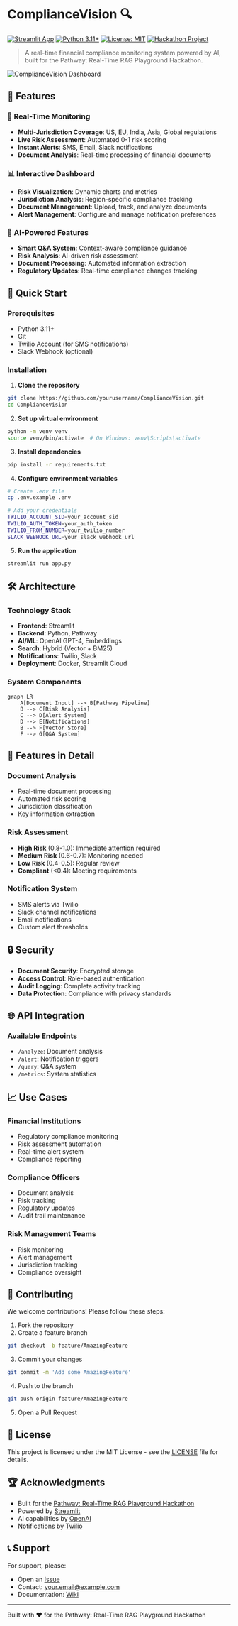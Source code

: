 # ComplianceVision 🔍

[![Streamlit App](https://static.streamlit.io/badges/streamlit_badge_black_white.svg)](https://compliancevision.streamlit.app)
[![Python 3.11+](https://img.shields.io/badge/python-3.11+-blue.svg)](https://www.python.org/downloads/)
[![License: MIT](https://img.shields.io/badge/License-MIT-yellow.svg)](https://opensource.org/licenses/MIT)
[![Hackathon Project](https://img.shields.io/badge/Hackathon-Pathway%20RAG-orange)](https://github.com/pathwaycom/llm-app)

> A real-time financial compliance monitoring system powered by AI, built for the Pathway: Real-Time RAG Playground Hackathon.

![ComplianceVision Dashboard](https://raw.githubusercontent.com/yourusername/ComplianceVision/main/docs/dashboard.png)

## 🌟 Features

### 🔄 Real-Time Monitoring
- **Multi-Jurisdiction Coverage**: US, EU, India, Asia, Global regulations
- **Live Risk Assessment**: Automated 0-1 risk scoring
- **Instant Alerts**: SMS, Email, Slack notifications
- **Document Analysis**: Real-time processing of financial documents

### 📊 Interactive Dashboard
- **Risk Visualization**: Dynamic charts and metrics
- **Jurisdiction Analysis**: Region-specific compliance tracking
- **Document Management**: Upload, track, and analyze documents
- **Alert Management**: Configure and manage notification preferences

### 🤖 AI-Powered Features
- **Smart Q&A System**: Context-aware compliance guidance
- **Risk Analysis**: AI-driven risk assessment
- **Document Processing**: Automated information extraction
- **Regulatory Updates**: Real-time compliance changes tracking

## 🚀 Quick Start

### Prerequisites
- Python 3.11+
- Git
- Twilio Account (for SMS notifications)
- Slack Webhook (optional)

### Installation

1. **Clone the repository**
```bash
git clone https://github.com/yourusername/ComplianceVision.git
cd ComplianceVision
```

2. **Set up virtual environment**
```bash
python -m venv venv
source venv/bin/activate  # On Windows: venv\Scripts\activate
```

3. **Install dependencies**
```bash
pip install -r requirements.txt
```

4. **Configure environment variables**
```bash
# Create .env file
cp .env.example .env

# Add your credentials
TWILIO_ACCOUNT_SID=your_account_sid
TWILIO_AUTH_TOKEN=your_auth_token
TWILIO_FROM_NUMBER=your_twilio_number
SLACK_WEBHOOK_URL=your_slack_webhook_url
```

5. **Run the application**
```bash
streamlit run app.py
```

## 🛠️ Architecture

### Technology Stack
- **Frontend**: Streamlit
- **Backend**: Python, Pathway
- **AI/ML**: OpenAI GPT-4, Embeddings
- **Search**: Hybrid (Vector + BM25)
- **Notifications**: Twilio, Slack
- **Deployment**: Docker, Streamlit Cloud

### System Components
```mermaid
graph LR
    A[Document Input] --> B[Pathway Pipeline]
    B --> C[Risk Analysis]
    C --> D[Alert System]
    D --> E[Notifications]
    B --> F[Vector Store]
    F --> G[Q&A System]
```

## 📱 Features in Detail

### Document Analysis
- Real-time document processing
- Automated risk scoring
- Jurisdiction classification
- Key information extraction

### Risk Assessment
- **High Risk** (0.8-1.0): Immediate attention required
- **Medium Risk** (0.6-0.7): Monitoring needed
- **Low Risk** (0.4-0.5): Regular review
- **Compliant** (<0.4): Meeting requirements

### Notification System
- SMS alerts via Twilio
- Slack channel notifications
- Email notifications
- Custom alert thresholds

## 🔒 Security

- **Document Security**: Encrypted storage
- **Access Control**: Role-based authentication
- **Audit Logging**: Complete activity tracking
- **Data Protection**: Compliance with privacy standards

## 🌐 API Integration

### Available Endpoints
- `/analyze`: Document analysis
- `/alert`: Notification triggers
- `/query`: Q&A system
- `/metrics`: System statistics

## 📈 Use Cases

### Financial Institutions
- Regulatory compliance monitoring
- Risk assessment automation
- Real-time alert system
- Compliance reporting

### Compliance Officers
- Document analysis
- Risk tracking
- Regulatory updates
- Audit trail maintenance

### Risk Management Teams
- Risk monitoring
- Alert management
- Jurisdiction tracking
- Compliance oversight

## 🤝 Contributing

We welcome contributions! Please follow these steps:

1. Fork the repository
2. Create a feature branch
```bash
git checkout -b feature/AmazingFeature
```
3. Commit your changes
```bash
git commit -m 'Add some AmazingFeature'
```
4. Push to the branch
```bash
git push origin feature/AmazingFeature
```
5. Open a Pull Request

## 📝 License

This project is licensed under the MIT License - see the [LICENSE](LICENSE) file for details.

## 🏆 Acknowledgments

- Built for the [Pathway: Real-Time RAG Playground Hackathon](https://github.com/pathwaycom/llm-app)
- Powered by [Streamlit](https://streamlit.io)
- AI capabilities by [OpenAI](https://openai.com)
- Notifications by [Twilio](https://twilio.com)

## 📞 Support

For support, please:
- Open an [Issue](https://github.com/yourusername/ComplianceVision/issues)
- Contact: your.email@example.com
- Documentation: [Wiki](https://github.com/yourusername/ComplianceVision/wiki)

---
Built with ❤️ for the Pathway: Real-Time RAG Playground Hackathon 